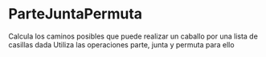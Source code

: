 # ParteJuntaPermuta
Calcula los caminos posibles que puede realizar un caballo por una lista de casillas dada
Utiliza las operaciones parte, junta y permuta para ello
